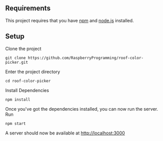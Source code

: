 ## Requirements

This project requires that you have [npm](https://www.npmjs.com/) and [node.js](https://nodejs.org/en/) installed.

## Setup

Clone the project

`git clone https://github.com/RaspberryProgramming/roof-color-picker.git`

Enter the project directory

`cd roof-color-picker`

Install Dependencies

`npm install`

Once you've got the dependencies installed, you can now run the server. Run

`npm start`

A server should now be available at [http://localhost:3000](http://localhost:3000)

